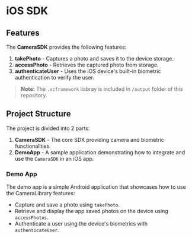# iOS SDK
## Features

The **CameraSDK** provides the following features:

1. **takePhoto** - Captures a photo and saves it to the device storage.
2. **accessPhoto** - Retrieves the captured photo from storage.
3. **authenticateUser** - Uses the iOS device's built-in biometric authentication to verify the user.

> **Note:** The `.xcframework` liabray is included in `/output` folder of this repository.

## Project Structure

The project is divided into 2 parts:

1. **CameraSDK** - The core SDK providing camera and biometric functionalities.
2. **DemoApp** - A sample application demonstrating how to integrate and use the `CameraSDK` in an iOS app.

### Demo App

The demo app is a simple Android application that showcases how to use the CameraLibrary features:

- Capture and save a photo using `takePhoto`.
- Retrieve and display the app saved photos on the device using `accessPhotos`.
- Authenticate a user using the device's biometrics with `authenticateUser`.
